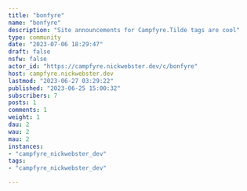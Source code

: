 ```yaml
---
title: "bonfyre" 
name: "bonfyre"
description: "Site announcements for Campfyre.Tilde tags are cool"
type: community
date: "2023-07-06 18:29:47"
draft: false
nsfw: false
actor_id: "https://campfyre.nickwebster.dev/c/bonfyre"
host: campfyre.nickwebster.dev
lastmod: "2023-06-27 03:29:22"
published: "2023-06-25 15:00:32"
subscribers: 7
posts: 1
comments: 1
weight: 1
dau: 2
wau: 2
mau: 2
instances:
- "campfyre_nickwebster_dev"
tags: 
- "campfyre_nickwebster_dev"

---
```

